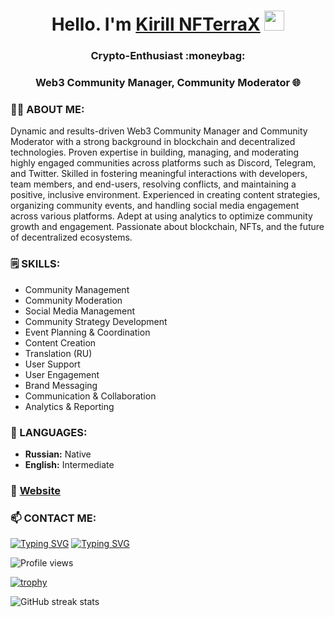 <h1 align="center">Hello. I'm <a href="https://linkedin.com/in/nfterrax" target="_blank">Kirill NFTerraX</a> 
<img src="https://github.com/blackcater/blackcater/raw/main/images/Hi.gif" height="32"/></h1>
<h3 align="center">Crypto-Enthusiast :moneybag:</h3>
<h3 align="center">Web3 Community Manager, Community Moderator 🌐</h3>


### 🙋‍♂️ ABOUT ME:
Dynamic and results-driven Web3 Community Manager and Community Moderator with a strong background in blockchain
and decentralized technologies. Proven expertise in building, managing, and moderating highly engaged communities across
platforms such as Discord, Telegram, and Twitter. Skilled in fostering meaningful interactions with developers, team
members, and end-users, resolving conflicts, and maintaining a positive, inclusive environment. Experienced in creating
content strategies, organizing community events, and handling social media engagement across various platforms. Adept at
using analytics to optimize community growth and engagement. Passionate about blockchain, NFTs, and the future of
decentralized ecosystems.

### 🗒️ SKILLS:
- Community Management
- Community Moderation
- Social Media Management
- Community Strategy Development
- Event Planning & Coordination
- Content Creation
- Translation (RU)
- User Support
- User Engagement
- Brand Messaging
- Communication & Collaboration
- Analytics & Reporting

### 🚩 LANGUAGES:
- **Russian:** Native
- **English:** Intermediate

### 🔗 [Website](https://nfterrax.online/)

### 📫 CONTACT ME:
[![Typing SVG](https://readme-typing-svg.herokuapp.com?color=%2336BCF7&lines=CONTACT+ME)](https://t.me/nfterrax)
[![Typing SVG](https://readme-typing-svg.herokuapp.com?color=%2336BCF7&lines=REQUEST+MY+RESUME+AND+PORTFOLIO)](mailto:hello@nfterrax.online)

![Profile views](https://gpvc.arturio.dev/NFTerraX)  

[![trophy](https://github-profile-trophy.vercel.app/?username=NFTerraX)](https://github.com/ryo-ma/github-profile-trophy)

![GitHub streak stats](https://github-readme-streak-stats.herokuapp.com/?user=NFTerraX)  
